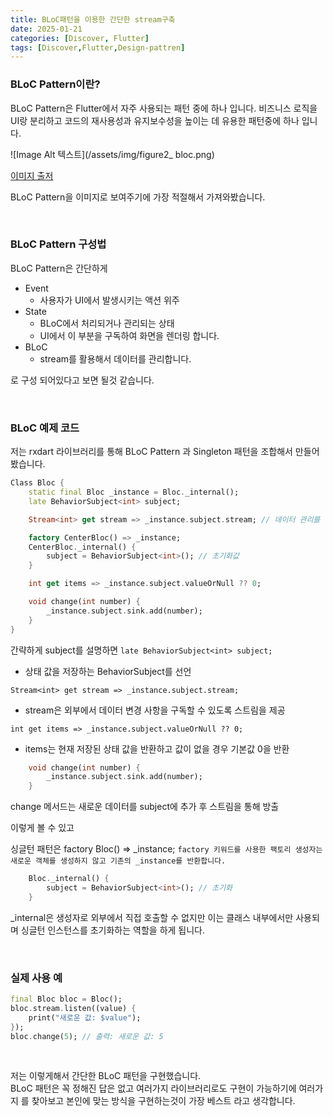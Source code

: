 ```yaml
---
title: BLoC패턴을 이용한 간단한 stream구축
date: 2025-01-21
categories: [Discover, Flutter]
tags: [Discover,Flutter,Design-pattren]
---
```


### BLoC Pattern이란?

BLoC Pattern은 Flutter에서 자주 사용되는 패턴 중에 하나 입니다.
비즈니스 로직을 UI랑 분리하고 코드의 재사용성과 유지보수성을 높이는 데 유용한 패턴중에 하나 입니다.

![Image Alt 텍스트](/assets/img/figure2_ bloc.png)

[이미지 출저](https://www.ics.com/blog/building-flutter-discover-bloc-pattern)

BLoC Pattern을 이미지로 보여주기에 가장 적절해서 가져와봤습니다.

<br/>

### BLoC Pattern 구성법

BLoC Pattern은 간단하게 
- Event
    - 사용자가 UI에서 발생시키는 액션 위주
- State
    - BLoC에서 처리되거나 관리되는 상태
    - UI에서 이 부분을 구독하여 화면을 렌더링 합니다.
- BLoC
    - stream를 활용해서 데이터를 관리합니다.

로 구성 되어있다고 보면 될것 같습니다.

<br/>

### BLoC 예제 코드

저는 rxdart 라이브러리를 통해 BLoC Pattern 과 Singleton 패턴을 조합해서 만들어 봤습니다.

```dart
Class Bloc {
    static final Bloc _instance = Bloc._internal();
    late BehaviorSubject<int> subject;

    Stream<int> get stream => _instance.subject.stream; // 데이터 관리를 위한 stream

    factory CenterBloc() => _instance;
    CenterBloc._internal() {
        subject = BehaviorSubject<int>(); // 초기화값
    }

    int get items => _instance.subject.valueOrNull ?? 0;

    void change(int number) {
        _instance.subject.sink.add(number);
    }
}
```

간략하게 subject를 설명하면 
`late BehaviorSubject<int> subject;`
- 상태 값을 저장하는 BehaviorSubject를 선언

`Stream<int> get stream => _instance.subject.stream;`
- stream은 외부에서 데이터 변경 사항을 구독할 수 있도록 스트림을 제공

`int get items => _instance.subject.valueOrNull ?? 0;`
- items는 현재 저장된 상태 값을 반환하고 값이 없을 경우 기본값 0을 반환

```dart
    void change(int number) {
        _instance.subject.sink.add(number);
    }
```
change 메서드는 새로운 데이터를 subject에 추가 후 스트림을 통해 방출

이렇게 볼 수 있고

싱글턴 패턴은
factory Bloc() => _instance;
`factory 키워드를 사용한 팩토리 생성자는 새로운 객체를 생성하지 않고 기존의 _instance를 반환합니다.`

```dart
    Bloc._internal() {
        subject = BehaviorSubject<int>(); // 초기화
    }
```
_internal은 생성자로 외부에서 직접 호출할 수 없지만 이는 클래스 내부에서만 사용되며 싱글턴 인스턴스를 초기화하는 역할을 하게 됩니다.

<br/>

### 실제 사용 예
```dart
final Bloc bloc = Bloc();
bloc.stream.listen((value) {
    print("새로운 값: $value");
});
bloc.change(5); // 출력: 새로운 값: 5
```

<br/>

저는 이렇게해서 간단한 BLoC 패턴을 구현했습니다.
<br/>
BLoC 패턴은 꼭 정해진 답은 없고 여러가지 라이브러리로도 구현이 가능하기에 여러가지 를 찾아보고
본인에 맞는 방식을 구현하는것이 가장 베스트 라고 생각합니다.